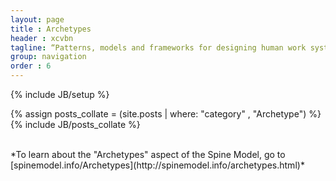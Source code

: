 ```yaml
---
layout: page
title : Archetypes
header : xcvbn
tagline: “Patterns, models and frameworks for designing human work systems”
group: navigation
order : 6
---
```

{% include JB/setup %}

{% assign posts_collate = (site.posts | where: "category" , "Archetype") %}
{% include JB/posts_collate %}


<br>
*To learn about the "Archetypes" aspect of the Spine Model, go to [spinemodel.info/Archetypes](http://spinemodel.info/archetypes.html)*